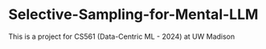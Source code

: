 # Selective-Sampling-for-Mental-LLM
This is a project for CS561 (Data-Centric ML - 2024) at UW Madison
